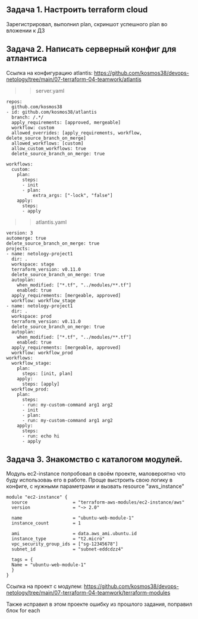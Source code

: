## Задача 1. Настроить terraform cloud

Зарегистрировал, выполнил plan, скриншот успешного plan во вложении к ДЗ

## Задача 2. Написать серверный конфиг для атлантиса

Ссылка на конфигурацию atlantis:
https://github.com/kosmos38/devops-netology/tree/main/07-terraform-04-teamwork/atlantis


>>server.yaml

```
repos:
  github.com/kosmos38
- id: github.com/kosmos38/atlantis
  branch: /.*/
  apply_requirements: [approved, mergeable]
  workflow: custom
  allowed_overrides: [apply_requirements, workflow, delete_source_branch_on_merge]
  allowed_workflows: [custom]
  allow_custom_workflows: true
  delete_source_branch_on_merge: true
  
workflows:
  custom:
    plan:
      steps:
      - init
      - plan:
          extra_args: ["-lock", "false"]
    apply:
      steps:
      - apply
```

>> atlantis.yaml

```
version: 3
automerge: true
delete_source_branch_on_merge: true
projects:
- name: netology-project1
  dir: .
  workspace: stage
  terraform_version: v0.11.0
  delete_source_branch_on_merge: true
  autoplan:
    when_modified: ["*.tf", "../modules/**.tf"]
    enabled: true
  apply_requirements: [mergeable, approved]
  workflow: workflow_stage
- name: netology-project1
  dir: .
  workspace: prod
  terraform_version: v0.11.0
  delete_source_branch_on_merge: true
  autoplan:
    when_modified: ["*.tf", "../modules/**.tf"]
    enabled: true
  apply_requirements: [mergeable, approved]
  workflow: workflow_prod
workflows:
  workflow_stage:
    plan:
      steps: [init, plan]
    apply:
      steps: [apply]
  workflow_prod:
    plan:
      steps:
      - run: my-custom-command arg1 arg2
      - init
      - plan:
      - run: my-custom-command arg1 arg2
    apply:
      steps:
      - run: echo hi
      - apply
```

## Задача 3. Знакомство с каталогом модулей.

Модуль ec2-instance попробовал в своём проекте, маловероятно что буду  использоваь его в работе.
Проще выстроить свою логику в конфиге, с нужными параметрами и вызвать resource "aws_instance"

```
module "ec2-instance" {
  source                 = "terraform-aws-modules/ec2-instance/aws"
  version                = "~> 2.0"

  name                   = "ubuntu-web-module-1"
  instance_count         = 1

  ami                    = data.aws_ami.ubuntu.id
  instance_type          = "t2.micro"
  vpc_security_group_ids = ["sg-12345678"]
  subnet_id              = "subnet-eddcdzz4"

  tags = {
  Name = "ubuntu-web-module-1"
  }
}
```

Ссылка на проект с модулем:
https://github.com/kosmos38/devops-netology/tree/main/07-terraform-04-teamwork/terraform-modules

Также исправил в этом проекте ошибку из прошлого задания, поправил блок for each